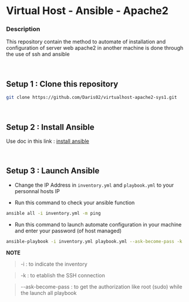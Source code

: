 # __Virtual Host - Ansible - Apache2__
### __Description__
This repository contain the method to automate of
installation and configuration of server web apache2
in another machine is done through the use of ssh and
ansible

&nbsp;
## Setup 1 : Clone this repository
```sh
git clone https://github.com/Daris02/virtualhost-apache2-sys1.git
```

&nbsp;
## Setup 2 : Install  Ansible
Use doc in this link : [install ansible](https://docs.ansible.com/ansible/latest/installation_guide/intro_installation.html)

&nbsp;
## Setup 3 : Launch Ansible

- Change the IP Address in `inventory.yml` and `playbook.yml` to your personnal hosts IP

- Run this command to check your ansible function
```sh
ansible all -i inventory.yml -m ping
``` 
<!-- output: ![alt-img](/image/img1.png) -->

- Run this command to launch automate configuration in your machine and enter your password (of host managed)
```sh
ansible-playbook -i inventory.yml playbook.yml --ask-become-pass -k
```
__NOTE__
>-i : to indicate the inventory 

>-k : to etablish the SSH connection

>--ask-become-pass : to get the authorization like root (sudo) while the launch all playbook

